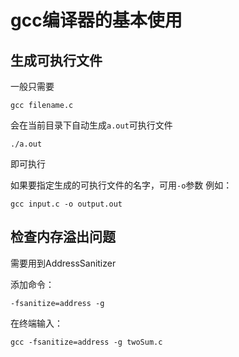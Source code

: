 # gcc编译器的基本使用

## 生成可执行文件

一般只需要
```
gcc filename.c
```

会在当前目录下自动生成```a.out```可执行文件

```
./a.out
```
即可执行

如果要指定生成的可执行文件的名字，可用```-o```参数
例如：
```
gcc input.c -o output.out
```

## 检查内存溢出问题

需要用到AddressSanitizer

添加命令：
```
-fsanitize=address -g
```

在终端输入：
```
gcc -fsanitize=address -g twoSum.c
```
